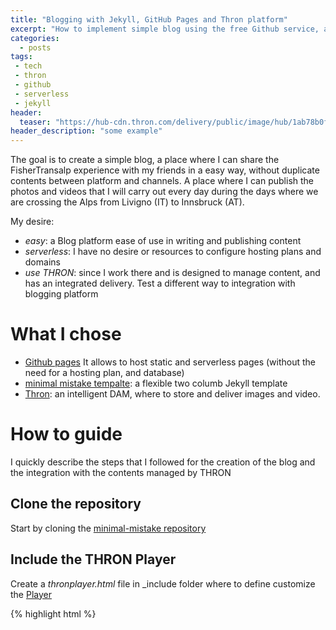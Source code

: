 ```yaml
---
title: "Blogging with Jekyll, GitHub Pages and Thron platform"
excerpt: "How to implement simple blog using the free Github service, a static site generator and the Thron DAM platform to centralize and deliver the multimedia content"
categories:
  - posts
tags: 
 - tech 
 - thron 
 - github
 - serverless
 - jekyll
header: 
  teaser: "https://hub-cdn.thron.com/delivery/public/image/hub/1ab78b0f-caed-4daa-944e-b03ff36f2d4b/1kvrf0/std/0x0/header.jpg"
header_description: "some example"
---
```


The goal is to create a simple blog, a place where I can share the FisherTransalp experience with my friends in a easy way, without duplicate contents between platform and channels.
A place where I can publish the photos and videos that I will carry out every day during the days where we are crossing the Alps from Livigno (IT) to Innsbruck (AT).

My desire:
* *easy*: a Blog platform ease of use in writing and publishing content
* *serverless*: I have no desire or resources to configure hosting plans and domains
* *use THRON*: since I work there and is designed to manage content, and has an integrated delivery. Test a different way to integration with blogging platform

# What I chose
- [Github pages](https://pages.github.com/) It allows to host static and serverless pages (without the need for a hosting plan, and database)
- [minimal mistake tempalte](https://mmistakes.github.io/minimal-mistakes/): a flexible two columb Jekyll template
- [Thron](https://www.thron.com): an intelligent DAM, where to store and deliver images and video.

# How to guide
I quickly describe the steps that I followed for the creation of the blog and the integration with the contents managed by THRON

## Clone the repository
Start by cloning the [minimal-mistake repository](https://mmistakes.github.io/minimal-mistakes/docs/quick-start-guide/)

## Include the THRON Player
Create a *thronplayer.html* file in _include folder where to define customize the [Player](https://help.thron.com/hc/en-us/articles/115003098433-THRON-Universal-Player/)

{% highlight html %} 
<div class="wrapper">
<iframe id="4fmms" width="100%" height="100%" 
src="https://<clientId>-cdn.thron.com/shared/plugins/embed/current/clientId/contentId/pkey" frameborder="0" scrolling="no" allowfullscreen>
</iframe>
</div>
{% endhighlight %}

## Upload your images and video in THRON
This is a simple guide how to upload contents in THRON [link](https://help.thron.com/hc/en-us/articles/203722971-How-to-create-new-content)

## Create a new post and use your images/video
Create a new post and include the thron content using the *player*.
Here some examples:

A responsive image embedded on the page
{% highlight javascript %} 
{{ "{% include thronplayer.html 
contentId=<thron contentId> pkey=<share key> clientId=<thron serviceId>" }}%}
{% endhighlight %}

{% include thronplayer.html contentId="lagorai" divId="image1" pkey="a8yszh" clientId="hub" padding="75%" %}

And the same code for embedding a video content 

{% include thronplayer.html contentId="1ab78b0f-caed-4daa-944e-b03ff36f2d4b" divId="video1" pkey="1kvrf0" clientId="hub" padding="75%" %}
